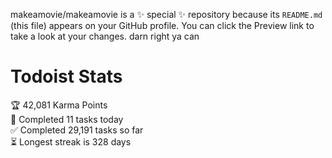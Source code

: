 makeamovie/makeamovie is a ✨ special ✨ repository because its `README.md` (this file) appears on your GitHub profile.
You can click the Preview link to take a look at your changes. darn right ya can

# Todoist Stats

<!-- TODO-IST:START -->
🏆  42,081 Karma Points           
🌸  Completed 11 tasks today           
✅  Completed 29,191 tasks so far           
⏳  Longest streak is 328 days
<!-- TODO-IST:END -->